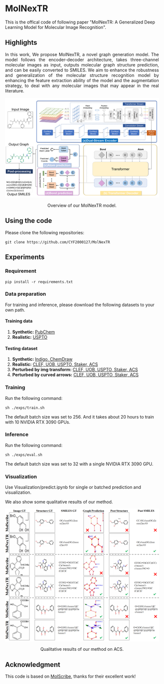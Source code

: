 # MolNexTR
This is the offical code of following paper "MolNexTR: A Generalized Deep Learning Model for Molecular Image Recognition".

## Highlights
<p align="justify">
In this work, We propose MolNexTR, a novel graph generation model. The model follows the encoder-decoder architecture, takes three-channel molecular images as input, outputs molecular graph structure prediction, and can be easily converted to SMILES. We aim to enhance the robustness and generalization of the molecular structure recognition model by enhancing the feature extraction ability of the model and the augmentation strategy, to deal with any molecular images that may appear in the real literature.

[comment]: <> ()
![visualization](figure/arch.png)
<div align="center">
Overview of our MolNexTR model.
</div> 

## Using the code
Please clone the following repositories:
```
git clone https://github.com/CYF2000127/MolNexTR
```
## Experiments

### Requirement
```
pip install -r requirements.txt
```

### Data preparation
For training and inference, please download the following datasets to your own path.
#### Training data
1. **Synthetic:**  [PubChem](https://www.synapse.org/#!Synapse:syn3193805/wiki/217789)
2. **Realistic:**  [USPTO](https://chaos.grand-challenge.org/)  

#### Testing dataset
1. **Synthetic:**  [Indigo, ChemDraw](https://www.synapse.org/#!Synapse:syn3193805/wiki/217789)
2. **Realistic:**  [CLEF, UOB, USPTO, Staker, ACS](https://chaos.grand-challenge.org/)  
3. **Perturbed by img transform:** [CLEF, UOB, USPTO, Staker, ACS](https://chaos.grand-challenge.org/) 
4. **Perturbed by curved arrows:** [CLEF, UOB, USPTO, Staker, ACS](https://chaos.grand-challenge.org/) 


### Training
Run the following command:
```
sh ./exps/train.sh
```
The default batch size was set to 256. And it takes about 20 hours to train with 10 NVIDIA RTX 3090 GPUs. 

### Inference
Run the following command:
```
sh ./exps/eval.sh
```
The default batch size was set to 32 with a single NVIDIA RTX 3090 GPU.

### Visualization
Use Visualization/predict.ipynb for single or batched prediction and visualization.

We also show some qualitative results of our method.

![visualization](figure/vs1.png)
<div align="center">
Qualitative results of our method on ACS.
</div> 

## Acknowledgment 
This code is based on [MolScribe](https://github.com/thomas0809/MolScribe), thanks for their excellent work!
